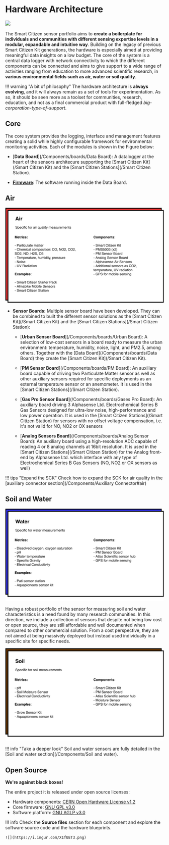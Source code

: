 Hardware Architecture
=====================

![](https://i.imgur.com/qTh4CpB.jpg)

The Smart Citizen sensor portfolio aims to **create a boilerplate for individuals and communities with different sensing expertise levels in a modular, expandable and intuitive way**. Building on the legacy of previous Smart Citizen Kit generations, the hardware is especially aimed at providing meaningful data insights on a low budget. The core of the system is a central data logger with network connectivity to which the different components can be connected and aims to give support to a wide range of activities ranging from education to more advanced scientific research, in **various environmental fields such as air, water or soil quality**.

!!! warning "A bit of philosophy"
    The hardware architecture is **always evolving**, and it will always remain as a set of tools for experimentation. As so, it should be seen more as a toolset for communities, research, education, and not as a final commercial product with full-fledged _big-corporation-type-of-support_.

## Core

The core system provides the logging, interface and management features creating a solid while highly configurable framework for environmental monitoring activities. Each of the modules is shown in the Figure below:

* [**Data Board**](/Components/boards/Data Board): A datalogger at the heart of the sensors architecure supporting the [Smart Citizen Kit](/Smart Citizen Kit) and the [Smart Citizen Stations](/Smart Citizen Station).

* [**Firmware**](Firmware): The software running inside the Data Board.

## Air

![](/assets/images/air-architecture.png)

* **Sensor Boards:** Multiple sensor board have been developed. They can be combined to built the different sensor solutions as the [Smart Citizen Kit](/Smart Citizen Kit) and the [Smart Citizen Stations](/Smart Citizen Station):

	* [**Urban Sensor Board**](/Components/boards/Urban Board): A selection of low-cost sensors in a board ready to measure the urban environment: temperature, humidity, noise, light, and PM2.5, among others. Together with the [Data Board](/Components/boards/Data Board) they create the [Smart Citizen Kit](/Smart Citizen Kit).

	* [**PM Sensor Board**](/Components/boards/PM Board): An auxiliary board capable of driving two Particulate Matter sensor as well as other auxiliary sensors required for specific deployments as an external temperature sensor or an anemometer. It is used in the [Smart Citizen Stations](/Smart Citizen Station).

	* [**Gas Pro Sensor Board**](/Components/boards/Gases Pro Board): An auxiliary board driving 3 Alphasense Ltd. Electrochemical Series B Gas Sensors designed for ultra-low noise, high-performance and low power operation. It is used in the [Smart Citizen Stations](/Smart Citizen Station) for sensors with no offset voltage compensation, i.e. it's not valid for NO, NO2 or OX sensors
   
    * [**Analog Sensors Board**](/Components/boards/Analog Sensor Board): An auxiliary board using a high-resolution ADC capable of reading 4 or 8 analog channels at 16bit resolution. It is used in the [Smart Citizen Stations](/Smart Citizen Station) for the Analog front-end by Alphasense Ltd. which interface with any type of Electrochemical Series B Gas Sensors (NO, NO2 or OX sensors as well)

!!! tips "Expand the SCK"
    Check how to expand the SCK for air quality in the [auxiliary connector section](/Components/Auxiliary Connector#air)

## Soil and Water

![](/assets/images/water-architecture.png)

Having a robust portfolio of the sensor for measuring soil and water characteristics is a need found by many research communities. In this direction, we include a collection of sensors that despite not being low cost or open source, they are still affordable and well documented when compared to other commercial solution. From a cost perspective, they are not aimed at being massively deployed but instead used individually in a specific site for specific needs.

![](/assets/images/soil-architecture.png)

!!! info "Take a deeper look"
    Soil and water sensors are fully detailed in the [Soil and water section](/Components/Soil and water).

## Open Source

**We're against black boxes!**

The entire project it is released under open source licenses: 

* Hardware components: [CERN Open Hardware License v1.2](https://www.ohwr.org/licenses/cern-ohl/license_versions/v1.2)
* Core firmware: [GNU GPL v3.0](https://www.gnu.org/licenses/gpl-3.0.en.html)
* Software platform: [GNU AGLP v3.0](https://www.gnu.org/licenses/agpl-3.0.en.html)

!!! info
	Check the **Source files** section for each component and explore the software source code and the hardware blueprints.

	![](https://i.imgur.com/X1fUET3.png)
